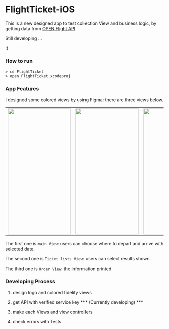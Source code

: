 # FlightTicket-iOS

This is a new designed app to test collection View and business logic, by getting data from [OPEN Flight API](https://www.data.go.kr/tcs/dss/selectApiDataDetailView.do?publicDataPk=15000126)

Still developing ...

:) 

### How to run

```
> cd FlightTicket
> open FlightTicket.xcodeproj
```

### App Features

I designed some colored views by using Figma: there are three views below.

<table>
<tr>
<td>
<img src="https://user-images.githubusercontent.com/111719007/215319652-5760ce80-70b4-4716-849e-db73a2bba226.jpg" width="200" height="400"/>
</td>
<td>
<img src="https://user-images.githubusercontent.com/111719007/215319713-b260592e-33e8-4e68-8fd6-67afdc4ac8d0.jpg" width="200" height="400"/>
</td>
<td>
<img src="https://user-images.githubusercontent.com/111719007/215319687-4738262a-0a4c-410e-9f1a-322e16b6eb3c.jpg" width="200" height="400"/>
</td>
</tr>
</table>

The first one is `main View`: users can choose where to depart and arrive with selected date.

The second one is `Ticket lists View`: users can select results shown.

The third one is `Order View`: the information printed.

### Developing Process 

1. design logo and colored fidelity views

2. get API with verified service key *** (Currently developing) ***

3. make each Views and view controllers

4. check errors with Tests
